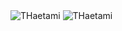 
  <img src="https://github-readme-stats.vercel.app/api/top-langs?username=THaetami&show_icons=true&locale=en&layout=compact" alt="THaetami" />
  <img src="https://github-readme-stats.vercel.app/api?username=THaetami&show_icons=true&locale=en" alt="THaetami" />




